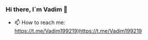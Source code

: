 ### Hi there, I`m Vadim 👋
- 📫 How to reach me: https://t.me/Vadim199219)https://t.me/Vadim199219
<!--
**Vadim199219/Vadim199219** is a ✨ _special_ ✨ repository because its `README.md` (this file) appears on your GitHub profile.

Here are some ideas to get you started:

- 🔭 I’m currently working on ...
- 🌱 I’m currently learning ...
- 👯 I’m looking to collaborate on ...
- 🤔 I’m looking for help with ...
- 💬 Ask me about ...
- 📫 How to reach me: https://t.me/Vadim199219)https://t.me/Vadim199219
- ⚡ Fun fact: ...
-->
